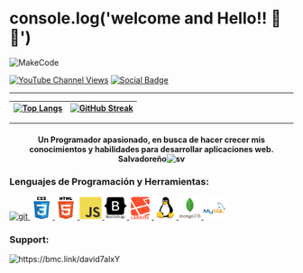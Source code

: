 # console.log('welcome and Hello!! 🖖😎')
![MakeCode](https://github.com/alxs2997/alxs2997/assets/98421465/d373a633-9748-4553-a56e-91e4b975b8f4)

<a href="https://www.youtube.com/channel/UCfs2rOMsEdcRrKVUYrbkKcQ" target="_blank" rel="noreferrer">![YouTube Channel Views](https://img.shields.io/youtube/channel/views/UCfs2rOMsEdcRrKVUYrbkKcQ?style=social&label=suscr%C3%ADbete)</a> <a href="https://www.linkedin.com/in/alexis-gallegos2997/" target="_blank" rel="noreferrer">![Social Badge](https://img.shields.io/badge/alexis-gallegos2997?style=social&logo=LinkedIn&logoColor=blue&color=blue)</a>

---

| [![Top Langs](https://github-readme-stats-git-masterrstaa-rickstaa.vercel.app/api/top-langs/?username=alxs2997&theme=tokyonight)](https://github.com/alxs2997/github-readme-stats)  | [![GitHub Streak](http://github-readme-streak-stats.herokuapp.com?user=alxs2997&theme=dark&hide_border=&date_format=j%20M%5B%20Y%5D)](https://git.io/streak-stats)  |
|---|---|
---
<h4 align="center">Un Programador apasionado, en busca de hacer crecer mis conocimientos y habilidades para desarrollar aplicaciones web. Salvadoreño<img src="https://images.emojiterra.com/google/noto-emoji/unicode-15/color/svg/1f1f8-1f1fb.svg" alt="sv" width="20" height="20"/></h4>

<h3 align="left">Lenguajes de Programación y Herramientas:</h3>
<p>
<div align="left">
<p><a href="https://git-scm.com/" target="_blank" rel="noreferrer"> <img src="https://www.vectorlogo.zone/logos/git-scm/git-scm-icon.svg" alt="git" width="40" height="40"/> </a>  <a href="https://www.w3schools.com/css/" target="_blank" rel="noreferrer"> <img src="https://raw.githubusercontent.com/devicons/devicon/master/icons/css3/css3-original-wordmark.svg" alt="css3" width="40" height="40"/> </a> <a href="https://www.w3.org/html/" target="_blank" rel="noreferrer"> <img src="https://raw.githubusercontent.com/devicons/devicon/master/icons/html5/html5-original-wordmark.svg" alt="html5" width="40" height="40"/> </a> <a href="https://developer.mozilla.org/en-US/docs/Web/JavaScript" target="_blank" rel="noreferrer"> <img src="https://raw.githubusercontent.com/devicons/devicon/master/icons/javascript/javascript-original.svg" alt="javascript" width="40" height="40"/> </a> <a href="https://getbootstrap.com" target="_blank" rel="noreferrer"> <img src="https://raw.githubusercontent.com/devicons/devicon/master/icons/bootstrap/bootstrap-plain-wordmark.svg" alt="bootstrap" width="40" height="40"/> </a> <a href="https://laravel.com/" target="_blank" rel="noreferrer"> <img src="https://raw.githubusercontent.com/devicons/devicon/master/icons/laravel/laravel-plain-wordmark.svg" alt="laravel" width="40" height="40"/> </a> <a href="https://www.linux.org/" target="_blank" rel="noreferrer"> <img src="https://raw.githubusercontent.com/devicons/devicon/master/icons/linux/linux-original.svg" alt="linux" width="40" height="40"/> </a> <a href="https://www.mongodb.com/" target="_blank" rel="noreferrer"> <img src="https://raw.githubusercontent.com/devicons/devicon/master/icons/mongodb/mongodb-original-wordmark.svg" alt="mongodb" width="40" height="40"/> </a> <a href="https://www.mysql.com/" target="_blank" rel="noreferrer"> <img src="https://raw.githubusercontent.com/devicons/devicon/master/icons/mysql/mysql-original-wordmark.svg" alt="mysql" width="40" height="40"/> </a></p>
</div>
</p>
<h3>Support:</h3>
<p>

  <a href="https://www.buymeacoffee.com/https://bmc.link/david7alxY"> <img align="left" src="https://cdn.buymeacoffee.com/buttons/v2/default-yellow.png" height="50" width="210" alt="https://bmc.link/david7alxY" /></a></p><br><br>
